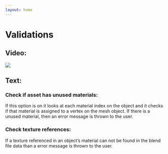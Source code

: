 ```yaml
---
layout: home
---
```


# Validations
## Video:
[![](https://blender-tools-documentation.s3.amazonaws.com/send-to-unreal/videos/thumbnails/validations.png)](https://www.youtube.com/watch?v=1MrE2PMDkqg&list=PLZlv_N0_O1gZfQaN9qXynWllL7bzX8H3t&index=8)

## Text:

### Check if asset has unused materials:

If this option is on it looks at each material index on the object and it checks if that material is assigned to a vertex on the mesh object. If there is a unused material, then an error message is thrown to the user.


### Check texture references:

If a texture referenced in an object’s material can not be found in the blend file data than a error message is thrown to the user.